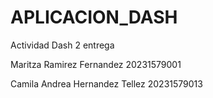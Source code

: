 # APLICACION_DASH
Actividad Dash 2 entrega

Maritza Ramirez Fernandez 20231579001

Camila Andrea Hernandez Tellez 20231579013
